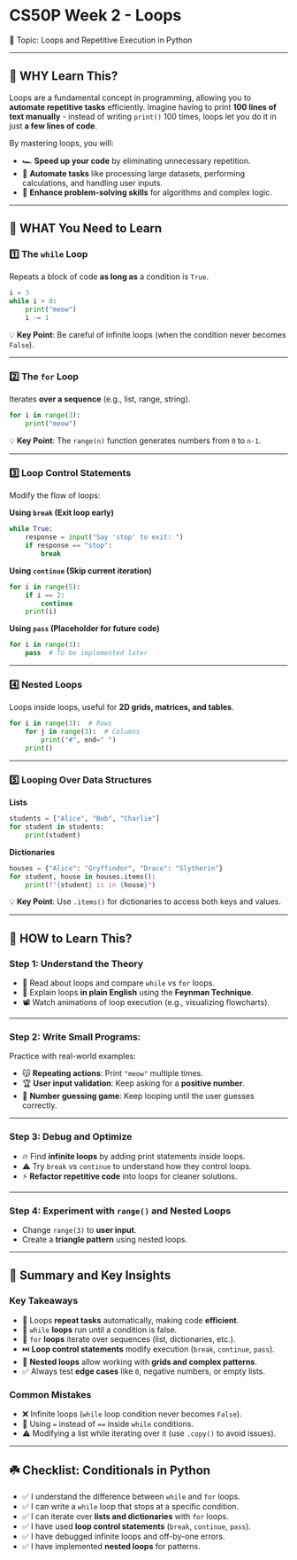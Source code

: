 # CS50P Week 2 - Loops

🎯 Topic: Loops and Repetitive Execution in Python

---

## 🧠 WHY Learn This?

Loops are a fundamental concept in programming, allowing you to **automate repetitive tasks** efficiently. Imagine having to print **100 lines of text manually** - instead of writing `print()` 100 times, loops let you do it in just **a few lines of code**.

By mastering loops, you will:

- 🏎️ **Speed up your code** by eliminating unnecessary repetition.
- 🤖 **Automate tasks** like processing large datasets, performing calculations, and handling user inputs.
- 🎯 **Enhance problem-solving skills** for algorithms and complex logic.

---

## 📌 WHAT You Need to Learn

### 1️⃣ The `while` Loop

Repeats a block of code **as long as** a condition is `True`.

```python
i = 3
while i > 0:
    print("meow")
    i -= 1
```

💡 **Key Point**: Be careful of infinite loops (when the condition never becomes `False`).

---

### 2️⃣ The `for` Loop

Iterates **over a sequence** (e.g., list, range, string).

```python
for i in range(3):
    print("meow")
```

💡 **Key Point**: The `range(n)` function generates numbers from `0` to `n-1`.

---

### 3️⃣ Loop Control Statements

Modify the flow of loops:

**Using `break` (Exit loop early)**
```python
while True:
    response = input("Say 'stop' to exit: ")
    if response == "stop":
        break
```

**Using `continue` (Skip current iteration)**
```python
for i in range(5):
    if i == 2:
        continue
    print(i)
```

**Using `pass` (Placeholder for future code)**
```python
for i in range(3):
    pass  # To be implemented later
```

---

### 4️⃣ Nested Loops

Loops inside loops, useful for **2D grids, matrices, and tables**.

```python
for i in range(3):  # Rows
    for j in range(3):  # Columns
        print("#", end=" ")
    print()
```

---

### 5️⃣ Looping Over Data Structures

**Lists**
```python
students = ["Alice", "Bob", "Charlie"]
for student in students:
    print(student)
```

**Dictionaries**
```python
houses = {"Alice": "Gryffindor", "Draco": "Slytherin"}
for student, house in houses.items():
    print(f"{student} is in {house}")
```

💡 **Key Point**: Use `.items()` for dictionaries to access both keys and values.

---

## 🚀 HOW to Learn This?

### Step 1: Understand the Theory

- 📖 Read about loops and compare `while` vs `for` loops.
- 📝 Explain loops **in plain English** using the **Feynman Technique**.
- 📽️ Watch animations of loop execution (e.g., visualizing flowcharts).

---

### Step 2: Write Small Programs:

Practice with real-world examples:

- 😽 **Repeating actions**: Print `"meow"` multiple times.
- 🏆 **User input validation**: Keep asking for a **positive number**.
- 🎰 **Number guessing game**: Keep looping until the user guesses correctly.

---

### Step 3: Debug and Optimize

- 🔥 Find **infinite loops** by adding print statements inside loops.
- ⚠️ Try `break` vs `continue` to understand how they control loops.
- ⚡️ **Refactor repetitive code** into loops for cleaner solutions.

---

### Step 4: Experiment with `range()` and Nested Loops

- Change `range(3)` to **user input**.
- Create a **triangle pattern** using nested loops.

---

## 📝 Summary and Key Insights

### Key Takeaways

- 🔄 Loops **repeat tasks** automatically, making code **efficient**.
- 🔁 `while` **loops** run until a condition is false.
- 🔂 `for` **loops** iterate over sequences (list, dictionaries, etc.).
- ⏭️ **Loop control statements** modify execution (`break`, `continue`, `pass`).
- 📌 **Nested loops** allow working with **grids and complex patterns**.
- ✅ Always test **edge cases** like `0`, negative numbers, or empty lists.

### Common Mistakes

- ❌ Infinite loops (`while` loop condition never becomes `False`).
- 🚫 Using `=` instead of `==` inside `while` conditions.
- ⚠️ Modifying a list while iterating over it (use `.copy()` to avoid issues).

---

## ☘️ Checklist: Conditionals in Python

- ✅ I understand the difference between `while` and `for` loops.
- ✅ I can write a `while` loop that stops at a specific condition.
- ✅ I can iterate over **lists and dictionaries** with `for` loops.
- ✅ I have used **loop control statements** (`break`, `continue`, `pass`).
- ✅ I have debugged infinite loops and off-by-one errors.
- ✅ I have implemented **nested loops** for patterns.
